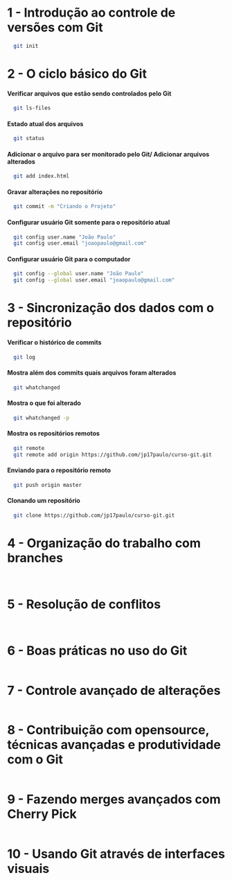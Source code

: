 # 1 - Introdução ao controle de versões com Git
``` bash 
  git init

```
# 2 - O ciclo básico do Git
#### Verificar arquivos que estão sendo controlados pelo Git
``` bash 
  git ls-files
```

#### Estado atual dos arquivos
``` bash 
  git status

```
#### Adicionar o arquivo para ser monitorado pelo Git/ Adicionar arquivos alterados
``` bash 
  git add index.html
```

#### Gravar alterações no repositório
``` bash 
  git commit -m "Criando o Projeto"
```

#### Configurar usuário Git somente para o repositório atual
``` bash 
  git config user.name "João Paulo"
  git config user.email "joaopaulo@gmail.com"
```

#### Configurar usuário Git para o computador
``` bash 
  git config --global user.name "João Paulo"
  git config --global user.email "joaopaulo@gmail.com"
```
# 3 -  Sincronização dos dados com o repositório
#### Verificar o histórico de commits
``` bash
  git log 
```

#### Mostra além dos commits quais arquivos foram alterados
``` bash
  git whatchanged
```

#### Mostra o que foi alterado
``` bash
  git whatchanged -p
```
#### Mostra os repositórios remotos
``` bash
  git remote
  git remote add origin https://github.com/jp17paulo/curso-git.git
```
#### Enviando para o repositório remoto
``` bash
  git push origin master
```
#### Clonando um repositório
``` bash
  git clone https://github.com/jp17paulo/curso-git.git
```
# 4 - Organização do trabalho com branches

``` bash
  
```

# 5 - Resolução de conflitos
``` bash
 
```

# 6 - Boas práticas no uso do Git
``` bash

```

# 7 - Controle avançado de alterações
``` bash

```

# 8 - Contribuição com opensource, técnicas avançadas e produtividade com o Git
``` bash


```

# 9 - Fazendo merges avançados com Cherry Pick
``` bash


```

# 10 - Usando Git através de interfaces visuais
``` bash


```


